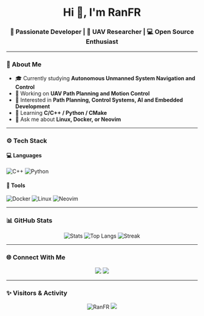 <h1 align="center">Hi 👋, I'm RanFR</h1>
<h3 align="center">🚀 Passionate Developer | 🚁 UAV Researcher | 💻 Open Source Enthusiast</h3>

---

### 🧩 About Me

- 🎓 Currently studying **Autonomous Unmanned System Navigation and Control**
- 🔭 Working on **UAV Path Planning and Motion Control**
- 🧠 Interested in **Path Planning, Control Systems, AI and Embedded Development**
- 🌱 Learning **C/C++ / Python / CMake**
- 💬 Ask me about **Linux, Docker, or Neovim**

---

### ⚙️ Tech Stack

#### 💻 Languages

![C++](https://img.shields.io/badge/C++-00599C?style=flat-square&logo=cplusplus&logoColor=white)
![Python](https://img.shields.io/badge/Python-3776AB?style=flat-square&logo=python&logoColor=white)

#### 🧰 Tools

![Docker](https://img.shields.io/badge/Docker-2496ED?style=flat-square&logo=docker&logoColor=white)
![Linux](https://img.shields.io/badge/Linux-FCC624?style=flat-square&logo=linux&logoColor=black)
![Neovim](https://img.shields.io/badge/Neovim-57A143?style=flat-square&logo=neovim&logoColor=white)

---

### 📊 GitHub Stats

<div align="center">

![Stats](https://github-readme-stats.vercel.app/api?username=RanFR&show_icons=true&theme=light&hide_border=true)
![Top Langs](https://github-readme-stats.vercel.app/api/top-langs/?username=RanFR&layout=compact&theme=light&hide_border=true)
![Streak](https://github-readme-streak-stats.herokuapp.com/?user=RanFR&theme=light&hide_border=true)

</div>

---

### 🌐 Connect With Me

<p align="center">
  <a href="https://ranfr.github.io"><img src="https://img.shields.io/badge/Website-ranfr.github.io-0A66C2?style=for-the-badge&logo=firefox&logoColor=white" /></a>
  <!-- <a href="mailto:ranfr@example.com"><img src="https://img.shields.io/badge/Email-Contact_Me-D14836?style=for-the-badge&logo=gmail&logoColor=white" /></a> -->
  <a href="https://scholar.google.com/citations?user=XXXXXX"><img src="https://img.shields.io/badge/Google_Scholar-4285F4?style=for-the-badge&logo=google-scholar&logoColor=white" /></a>
</p>

---

### ✨ Visitors & Activity

<p align="center">
  <img src="https://komarev.com/ghpvc/?username=RanFR&label=Profile%20views&color=0e75b6&style=flat" alt="RanFR" />
  <img src="https://github-profile-trophy.vercel.app/?username=RanFR&theme=radical&no-frame=true&no-bg=true&margin-w=15" />
</p>
